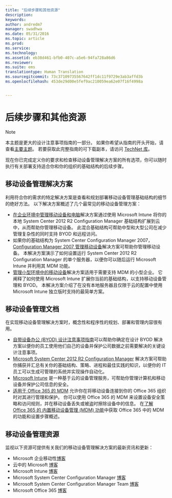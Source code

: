 ```yaml
---
title: "后续步骤和其他资源"
description: 
keywords: 
author: andredm7
manager: swadhwa
ms.date: 05/31/2016
ms.topic: article
ms.prod: 
ms.service: 
ms.technology: 
ms.assetid: eb38d461-bfb0-407c-a5e6-94fa728a86d6
ms.reviewer: 
ms.suite: ems
translationtype: Human Translation
ms.sourcegitcommit: 73c37109735567642ff1dc11f9729e3ab3affd3b
ms.openlocfilehash: 453de29d00e5fef9ac210059ea62e07f16f4998a


---
```


# 后续步骤和其他资源

>[!NOTE]
>本主题是更大的设计注意事项指南的一部分。 如果你希望从指南的开头开始，请查看[主要主题](mdm-design-considerations-guide.md)。 若要获取此完整指南的可下载副本，请访问 [TechNet 库](https://gallery.technet.microsoft.com/Mobile-Device-Management-7d401582)。

现在你已完成定义你的要求和检查移动设备管理解决方案的所有选项，你可以随时执行有关部署支持适合你和你的组织的基础结构的后续步骤。

## 移动设备管理解决方案 

利用符合你的需求的特定解决方案是查看和规划部署移动设备管理基础结构的细节的绝好方法。 以下解决方案概述了几个最常见的移动设备管理方案： 

- [在企业环境中管理移动设备和电脑](https://technet.microsoft.com/library/dn582037.aspx)解决方案通过使用 Microsoft Intune 将你的本地 System Center 2012 R2 Configuration Manager 基础结构扩展到云中，从而帮助你管理移动设备。 此混合基础结构可帮助中型和大型公司在减少管理复杂性的同时支持 BYOD 和远程访问。 
- 如果你的基础结构为 System Center Configuration Manager 2007，[Configuration Manager 2007 管理移动设备](https://technet.microsoft.com/library/dn508400.aspx)解决方案可帮助你管理移动设备。 本解决方案演示了如何设置运行 System Center 2012 R2 Configuration Manager 的单个服务器，以便你可以随后运行 Microsoft Intune 并利用其 MDM 功能。
- [管理小型环境中的移动设备](https://technet.microsoft.com/library/dn715906.aspx)解决方案适用于需要支持 MDM 的小型企业。 它阐释了如何使用 Microsoft Intune 扩展你当前的基础结构，以支持移动设备管理和 BYOD。 本解决方案介绍了在没有本地服务器且仅限于云的配置中使用 Microsoft Intune 独立版时支持的最简单方案。
        
## 移动设备管理文档

在实现移动设备管理解决方案时，概念性和程序性的规划、部署和管理内容很有用。

- [自带设备办公 (BYOD) 设计注意事项指南](./BYOD-design-considerations-guide.md)可以帮助你确定在设计 BYOD 解决方案以便你的员工使用他们自己的设备并保护公司数据之前需要解决的关键设计注意事项。
- [Microsoft System Center 2012 R2 Configuration Manager](https://technet.microsoft.com/library/cc507089.aspx) 解决方案可帮助你捕获并汇总有关你的基础结构、策略、进程和最佳实践的知识，以便你的 IT 员工可以生成可管理的系统并实现操作自动化。
- [Microsoft Intune](/Intune/) 是一种基于云的设备管理服务，可帮助你管理计算机和移动设备并保护公司信息的安全。
- [适用于 Office 365 的 MDM](https://technet.microsoft.com/library/ms.o365.cc.devicepolicy.aspx) 允许你在将移动设备连接到你的 Office 365 组织时对其进行管理和保护。 你可以使用 Office 365 的 MDM 来设置设备安全策略和访问规则，并在移动设备丢失或被盗时擦除设备中的信息。 在[了解 Office 365 的 内置移动设备管理 (MDM) 功能](https://blogs.office.com/2015/07/21/explore-the-built-in-mobile-device-management-mdm-feature-for-office-365/)中获取 Office 365 中的 MDM 的功能和设置步骤概述。

## 移动设备管理资源

监视以下资源可提供有关我们的移动设备管理解决方案的最新资讯和更新：

- Microsoft 企业移动性[博客](http://blogs.technet.com/b/enterprisemobility/)
- 云中的 Microsoft [博客](http://blogs.technet.com/b/in_the_cloud/)
- Microsoft Intune [博客](http://blogs.technet.com/b/microsoftintune/)
- Microsoft System Center Configuration Manager [博客](http://blogs.technet.com/b/configurationmgr/)
- Microsoft System Center Configuration Manager Team [博客](http://blogs.technet.com/b/configmgrteam/)
- Microsoft Office 365 [博客](http://blogs.office.com/office365forbusiness/)



<!--HONumber=Jul16_HO3-->


